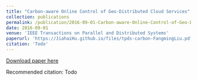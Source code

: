 ```yaml
---
title: "Carbon-aware Online Control of Geo-Distributed Cloud Services"
collection: publications
permalink: /publication/2016-09-01-Carbon-aware-Online-Control-of-Geo-Distributed-Cloud-Services
date: 2016-09-01
venue: 'IEEE Transactions on Parallel and Distributed Systems'
paperurl: 'https://JiahaiHu.github.io/files/tpds-carbon-FangmingLiu.pdf'
citation: 'Todo'
---
```


<a href='https://JiahaiHu.github.io/files/tpds-carbon-FangmingLiu.pdf'>Download paper here</a>

Recommended citation: Todo
